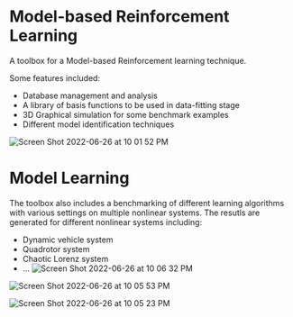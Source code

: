 # Model-based Reinforcement Learning
A toolbox for a Model-based Reinforcement learning technique.

Some features included:
- Database management and analysis
- A library of basis functions to be used in data-fitting stage
- 3D Graphical simulation for some benchmark examples
- Different model identification techniques


![Screen Shot 2022-06-26 at 10 01 52 PM](https://user-images.githubusercontent.com/47310366/175846488-35f42b62-6d23-4c62-9920-0951123ede53.png)

# Model Learning
The toolbox also includes a benchmarking of different learning algorithms with various settings on multiple nonlinear systems. The resutls are generated for different nonlinear systems including:
- Dynamic vehicle system
- Quadrotor system 
- Chaotic Lorenz system
- ...
![Screen Shot 2022-06-26 at 10 06 32 PM](https://user-images.githubusercontent.com/47310366/175847535-25034d0c-46e2-4660-a815-e0a06aa867ae.png)

![Screen Shot 2022-06-26 at 10 05 53 PM](https://user-images.githubusercontent.com/47310366/175847552-355788d0-7057-4d9c-8d3e-36b0d0a6ec0c.png)

![Screen Shot 2022-06-26 at 10 05 23 PM](https://user-images.githubusercontent.com/47310366/175847840-41b6ed17-ea74-4b68-85e1-7e1e4c46a722.png)
